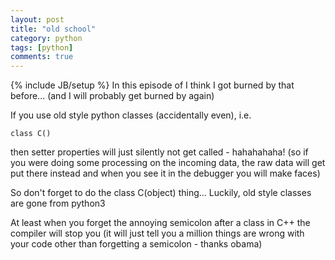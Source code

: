 ```yaml
---
layout: post
title: "old school"
category: python
tags: [python]
comments: true
---
```

{% include JB/setup %}
In this episode of I think I got burned by that before... (and I will probably get burned by again)
  
If you use old style python classes (accidentally even), i.e.
  
```
class C()
```
then setter properties will just silently not get called - hahahahaha!  (so if you were doing some processing on the incoming data, the raw data will get put there instead and when you see it in the debugger you will make faces)
  
So don't forget to do the class C(object) thing... Luckily, old style classes are gone from python3  
  
At least when you forget the annoying semicolon after a class in C++ the compiler will stop you (it will just tell you a million things are wrong with your code other than forgetting a semicolon - thanks obama)
